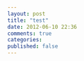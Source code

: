 ```yaml
---
layout: post
title: "test"
date: 2012-06-10 22:36
comments: true
categories: 
published: false
---
```

